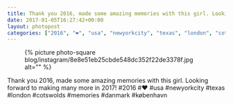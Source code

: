```yaml
---
title: Thank you 2016, made some amazing memories with this girl. Looking forward to making many more in 2017!
date: 2017-01-05T16:27:42+00:00
layout: photopost
categories: ["2016", "❤️", "usa", "newyorkcity", "texas", "london", "cotswolds", "memories", "danmark", "københavn", "photos", "instagram"]
---
```


<figure class="photo photo--square">
  {% picture photo-square blog/instagram/8e8e51eb25cbde548dc352f22de3378f.jpg alt="" %}
</figure>

Thank you 2016, made some amazing memories with this girl. Looking forward to making many more in 2017!
#2016 #❤️ #usa #newyorkcity #texas #london #cotswolds #memories #danmark #københavn
